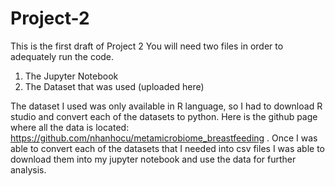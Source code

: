# Project-2
This is the first draft of Project 2 
You will need two files in order to adequately run the code. 
1. The Jupyter Notebook
2. The Dataset that was used (uploaded here) 


The dataset I used was only available in R language, so I had to download R studio and convert each of the datasets to python. Here is the github page where all the data is located: https://github.com/nhanhocu/metamicrobiome_breastfeeding . Once I was able to convert each of the datasets that I needed into csv files I was able to download them into my jupyter notebook and use the data for further analysis. 
